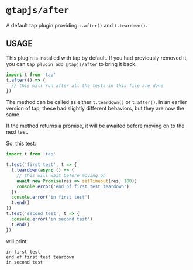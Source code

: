# `@tapjs/after`

A default tap plugin providing `t.after()` and `t.teardown()`.

## USAGE

This plugin is installed with tap by default. If you had
previously removed it, you can `tap plugin add @tapjs/after` to
bring it back.

```ts
import t from 'tap'
t.after(() => {
  // this will run after all the tests in this file are done
})
```

The method can be called as either `t.teardown()` or `t.after()`.
In an earlier version of tap, these had slightly different
behaviors, but they are now the same.

If the method returns a promise, it will be awaited before moving
on to the next test.

So, this test:

```js
import t from 'tap'

t.test('first test', t => {
  t.teardown(async () => {
    // this will wait before moving on
    await new Promise(res => setTimeout(res, 100))
    console.error('end of first test teardown')
  })
  console.error('in first test')
  t.end()
})
t.test('second test', t => {
  console.error('in second test')
  t.end()
})
```

will print:

```
in first test
end of first test teardown
in second test
```

